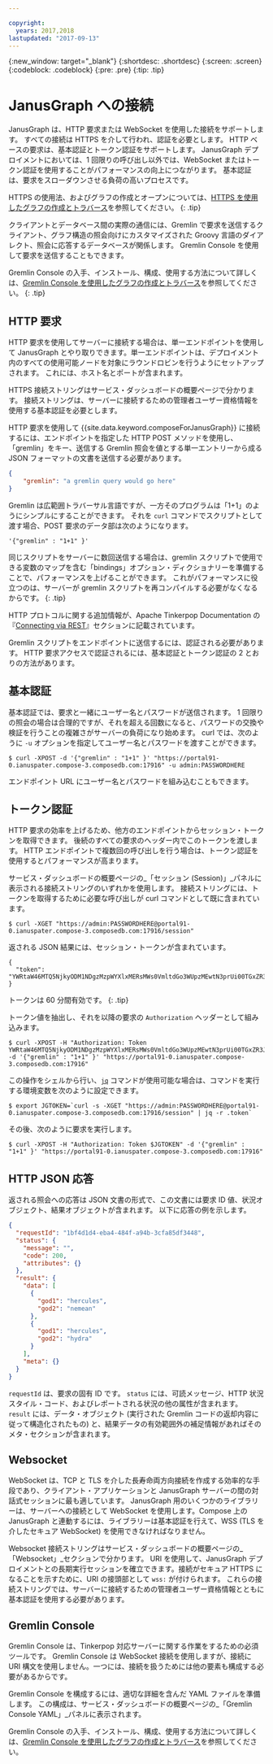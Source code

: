 ```yaml
---

copyright:
  years: 2017,2018
lastupdated: "2017-09-13"
---
```


{:new_window: target="_blank"}
{:shortdesc: .shortdesc}
{:screen: .screen}
{:codeblock: .codeblock}
{:pre: .pre}
{:tip: .tip}

# JanusGraph への接続

JanusGraph は、HTTP 要求または WebSocket を使用した接続をサポートします。 すべての接続は HTTPS を介して行われ、認証を必要とします。 HTTP ベースの要求は、基本認証とトークン認証をサポートします。 JanusGraph デプロイメントにおいては、1 回限りの呼び出し以外では、WebSocket またはトークン認証を使用することがパフォーマンスの向上につながります。 基本認証は、要求をスローダウンさせる負荷の高いプロセスです。

HTTPS の使用法、およびグラフの作成とオープンについては、[HTTPS を使用したグラフの作成とトラバース](./tutorial-https.html)を参照してください。
{: .tip}

クライアントとデータベース間の実際の通信には、Gremlin で要求を送信するクライアント、グラフ構造の照会向けにカスタマイズされた Groovy 言語のダイアレクト、照会に応答するデータベースが関係します。 Gremlin Console を使用して要求を送信することもできます。

Gremlin Console の入手、インストール、構成、使用する方法について詳しくは、[Gremlin Console を使用したグラフの作成とトラバース](./tutorial-gremlin-console.html)を参照してください。
{: .tip}

## HTTP 要求

HTTP 要求を使用してサーバーに接続する場合は、単一エンドポイントを使用して JanusGraph とやり取りできます。単一エンドポイントは、デプロイメント内のすべての使用可能ノードを対象にラウンドロビンを行うようにセットアップされます。 これには、ホスト名とポートが含まれます。

HTTPS 接続ストリングはサービス・ダッシュボードの概要ページで分かります。 接続ストリングは、サーバーに接続するための管理者ユーザー資格情報を使用する基本認証を必要とします。

HTTP 要求を使用して {{site.data.keyword.composeForJanusGraph}} に接続するには、エンドポイントを指定した HTTP POST メソッドを使用し、「gremlin」をキー、送信する Gremlin 照会を値とする単一エントリーから成る JSON フォーマットの文書を送信する必要があります。 

```json
{
    "gremlin": "a gremlin query would go here"
}
```

Gremlin は広範囲トラバーサル言語ですが、一方そのプログラムは「1+1」のようにシンプルにすることができます。 それを `curl` コマンドでスクリプトとして渡す場合、POST 要求のデータ部は次のようになります。

```
'{"gremlin" : "1+1" }'
``` 

同じスクリプトをサーバーに数回送信する場合は、gremlin スクリプトで使用できる変数のマップを含む「bindings」オプション・ディクショナリーを準備することで、パフォーマンスを上げることができます。 これがパフォーマンスに役立つのは、サーバーが gremlin スクリプトを再コンパイルする必要がなくなるからです。
{: .tip}

HTTP プロトコルに関する追加情報が、Apache Tinkerpop Documentation の『[Connecting via REST](http://tinkerpop.apache.org/docs/3.2.3/reference/#_connecting_via_rest)』セクションに記載されています。

Gremlin スクリプトをエンドポイントに送信するには、認証される必要があります。 HTTP 要求アクセスで認証されるには、基本認証とトークン認証の 2 とおりの方法があります。

## 基本認証

基本認証では、要求と一緒にユーザー名とパスワードが送信されます。 1 回限りの照会の場合は合理的ですが、それを超える回数になると、パスワードの交換や検証を行うことの複雑さがサーバーの負荷になり始めます。 curl では、次のように `-u` オプションを指定してユーザー名とパスワードを渡すことができます。

```shell
$ curl -XPOST -d '{"gremlin" : "1+1" }' "https://portal91-0.ianuspater.compose-3.composedb.com:17916" -u admin:PASSWORDHERE
```

エンドポイント URL にユーザー名とパスワードを組み込むこともできます。 

## トークン認証

HTTP 要求の効率を上げるため、他方のエンドポイントからセッション・トークンを取得できます。 後続のすべての要求のヘッダー内でこのトークンを渡します。 HTTP エンドポイントで複数回の呼び出しを行う場合は、トークン認証を使用するとパフォーマンスが高まります。

サービス・ダッシュボードの概要ページの_「セッション (Session)」_パネルに表示される接続ストリングのいずれかを使用します。 接続ストリングには、トークンを取得するために必要な呼び出しが curl コマンドとして既に含まれています。

```shell
$ curl -XGET "https://admin:PASSWORDHERE@portal91-0.ianuspater.compose-3.composedb.com:17916/session"
```

返される JSON 結果には、セッション・トークンが含まれています。

```
{
  "token": "YWRtaW46MTQ5NjkyODM1NDgzMzpWYXlxMERsMWs0VmltdGo3WUpzMEwtN3prUi00TGxZR3J6LXZnbDVmN3lnPQ=="
}
```

トークンは 60 分間有効です。
{: .tip}

トークン値を抽出し、それを以降の要求の `Authorization` ヘッダーとして組み込みます。

```shell
$ curl -XPOST -H "Authorization: Token YWRtaW46MTQ5NjkyODM1NDgzMzpWYXlxMERsMWs0VmltdGo3WUpzMEwtN3prUi00TGxZR3J6LXZnbDVmN3lnPQ==" -d '{"gremlin" : "1+1" }' "https://portal91-0.ianuspater.compose-3.composedb.com:17916"
```

この操作をシェルから行い、[`jq`](https://stedolan.github.io/jq/) コマンドが使用可能な場合は、コマンドを実行する環境変数を次のように設定できます。

```shell
$ export JGTOKEN=`curl -s -XGET "https://admin:PASSWORDHERE@portal91-0.ianuspater.compose-3.composedb.com:17916/session" | jq -r .token`
```

その後、次のように要求を実行します。

```shell
$ curl -XPOST -H "Authorization: Token $JGTOKEN" -d '{"gremlin" : "1+1" }' "https://portal91-0.ianuspater.compose-3.composedb.com:17916"
```

## HTTP JSON 応答

返される照会への応答は JSON 文書の形式で、この文書には要求 ID 値、状況オブジェクト、結果オブジェクトが含まれます。 以下に応答の例を示します。

```json
{
  "requestId": "1bf4d1d4-eba4-484f-a94b-3cfa85df3448",
  "status": {
    "message": "",
    "code": 200,
    "attributes": {}
  },
  "result": {
    "data": [
      {
        "god1": "hercules",
        "god2": "nemean"
      },
      {
        "god1": "hercules",
        "god2": "hydra"
      }
    ],
    "meta": {}
  }
}
```
`requestId` は、要求の固有 ID です。 `status` には、可読メッセージ、HTTP 状況スタイル・コード、およびレポートされる状況の他の属性が含まれます。 `result` には、データ・オブジェクト (実行された Gremlin コードの返却内容に従って構造化されたもの) と、結果データの有効範囲外の補足情報があればそのメタ・セクションが含まれます。

## Websocket

WebSocket は、TCP と TLS を介した長寿命両方向接続を作成する効率的な手段であり、クライアント・アプリケーションと JanusGraph サーバーの間の対話式セッションに最も適しています。 JanusGraph 用のいくつかのライブラリーは、サーバーへの接続として WebSocket を使用します。Compose 上の JanusGraph と連動するには、ライブラリーは基本認証を行えて、WSS (TLS を介したセキュア WebSocket) を使用できなければなりません。 

Websocket 接続ストリングはサービス・ダッシュボードの概要ページの_「Websocket」_セクションで分かります。 URI を使用して、JanusGraph デプロイメントとの長期実行セッションを確立できます。接続がセキュア HTTPS になることを示すために、URI の接頭部として `wss:` が付けられます。 これらの接続ストリングでは、サーバーに接続するための管理者ユーザー資格情報とともに基本認証を使用する必要があります。

## Gremlin Console

Gremlin Console は、Tinkerpop 対応サーバーに関する作業をするための必須ツールです。 Gremlin Console は WebSocket 接続を使用しますが、接続に URI 構文を使用しません。一つには、接続を扱うためには他の要素も構成する必要があるからです。

Gremlin Console を構成するには、適切な詳細を含んだ YAML ファイルを準備します。 この構成は、サービス・ダッシュボードの概要ページの_「Gremlin Console YAML」_パネルに表示されます。

Gremlin Console の入手、インストール、構成、使用する方法について詳しくは、[Gremlin Console を使用したグラフの作成とトラバース](./tutorial-gremlin-console.html)を参照してください。
